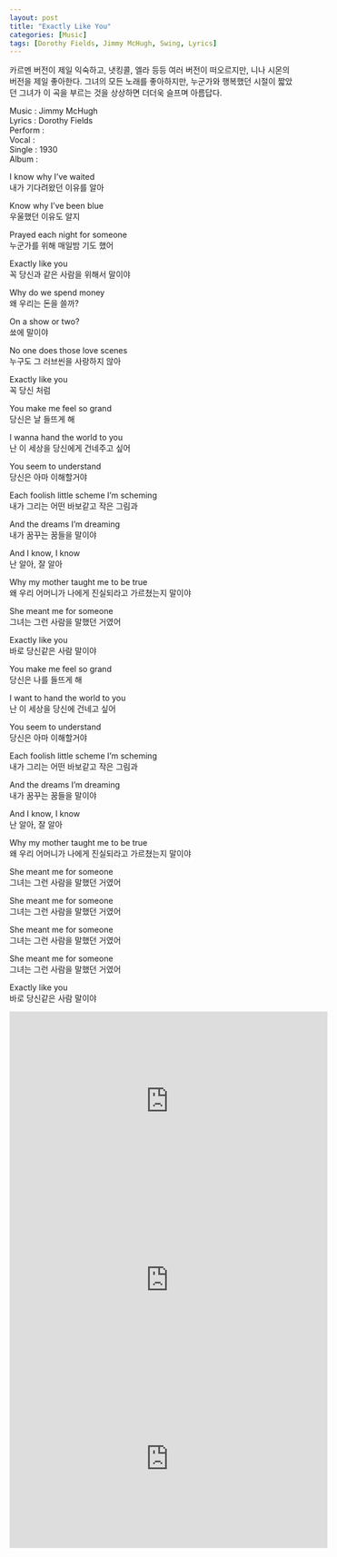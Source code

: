 ```yaml
---
layout: post
title: "Exactly Like You"
categories: [Music]
tags: [Dorothy Fields, Jimmy McHugh, Swing, Lyrics]
---
```


카르멘 버전이 제일 익숙하고, 냇킹콜, 엘라 등등 여러 버전이 떠오르지만, 니나 시몬의 버전을 제일 좋아한다. 그녀의 모든 노래를 좋아하지만, 누군가와 행복했던 시절이 짧았던 그녀가 이 곡을 부르는 것을 상상하면 더더욱 슬프며 아름답다.

Music : Jimmy McHugh  
Lyrics : Dorothy Fields  
Perform :    
Vocal :   
Single : 1930   
Album :   

I know why I’ve waited  
내가 기다려왔던 이유를 알아  

Know why I’ve been blue  
우울했던 이유도 알지  

Prayed each night for someone  
누군가를 위해 매일밤 기도 했어  

Exactly like you  
꼭 당신과 같은 사람을 위해서 말이야  

Why do we spend money  
왜 우리는 돈을 쓸까?  

On a show or two?  
쑈에 말이야  

No one does those love scenes  
누구도 그 러브씬을 사랑하지 않아  

Exactly like you  
꼭 당신 처럼  

You make me feel so grand  
당신은 날 들뜨게 해  

I wanna hand the world to you  
난 이 세상을 당신에게 건네주고 싶어  

You seem to understand  
당신은 아마 이해할거야  

Each foolish little scheme I’m scheming  
내가 그리는 어떤 바보같고 작은 그림과  

And the dreams I’m dreaming  
내가 꿈꾸는 꿈들을 말이야  

And I know, I know  
난 알아, 잘 알아  

Why my mother taught me to be true  
왜 우리 어머니가 나에게 진실되라고 가르쳤는지 말이야  

She meant me for someone  
그녀는 그런 사람을 말했던 거였어  

Exactly like you  
바로 당신같은 사람 말이야  

You make me feel so grand  
당신은 나를 들뜨게 해  

I want to hand the world to you  
난 이 세상을 당신에 건네고 싶어  

You seem to understand  
당신은 아마 이해할거야  

Each foolish little scheme I’m scheming  
내가 그리는 어떤 바보같고 작은 그림과  

And the dreams I’m dreaming  
내가 꿈꾸는 꿈들을 말이야  

And I know, I know  
난 알아, 잘 알아  

Why my mother taught me to be true  
왜 우리 어머니가 나에게 진실되라고 가르쳤는지 말이야  

She meant me for someone  
그녀는 그런 사람을 말했던 거였어  

She meant me for someone  
그녀는 그런 사람을 말했던 거였어  

She meant me for someone  
그녀는 그런 사람을 말했던 거였어  

She meant me for someone  
그녀는 그런 사람을 말했던 거였어  

Exactly like you  
바로 당신같은 사람 말이야  

<iframe width="560" height="315" src="https://www.youtube.com/embed/6KXHJ7ooFNU" title="YouTube video player" frameborder="0" allow="accelerometer; autoplay; clipboard-write; encrypted-media; gyroscope; picture-in-picture" allowfullscreen></iframe>

<iframe width="560" height="315" src="https://www.youtube.com/embed/Ay76kEcpybg" title="YouTube video player" frameborder="0" allow="accelerometer; autoplay; clipboard-write; encrypted-media; gyroscope; picture-in-picture" allowfullscreen></iframe>

<iframe width="560" height="315" src="https://www.youtube.com/embed/CzqTj5IJnNI" title="YouTube video player" frameborder="0" allow="accelerometer; autoplay; clipboard-write; encrypted-media; gyroscope; picture-in-picture" allowfullscreen></iframe>